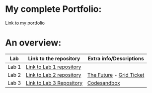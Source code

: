 # My complete Portfolio:
[Link to my portfolio](https://github.com/NickBevers/2imd-webtechadvanced-portfolio)

# An overview:
Lab | Link to the repository | Extra info/Descriptions
----|------------------------|----------------------------
Lab 1| [Link to Lab 1 repository](https://github.com/NickBevers/2imd-webtechadvanced-portfolio/tree/main/lab1-git)| 
Lab 2| [Link to Lab 2 repository](https://github.com/NickBevers/2imd-webtechadvanced-portfolio/tree/main/lab2)|  [The Future](https://codesandbox.io/s/thefuturenickbevers-3bs4z) - [Grid Ticket](https://codesandbox.io/s/gridticketnickbevers-0xuc6)
Lab 3| [Link to Lab 3 Repository](https://github.com/NickBevers/2imd-webtechadvanced-portfolio/tree/main/lab3)| [Codesandbox](https://codesandbox.io/s/lab3nickbevers-mhutx)